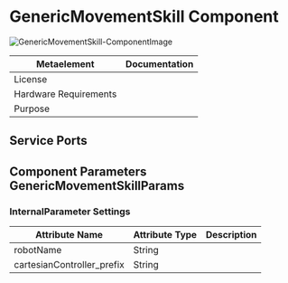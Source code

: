 <!--- This file is generated from the GenericMovementSkill.componentDocumentation model --->
<!--- do not modify this file manually as it will by automatically overwritten by the code generator, modify the model instead and re-generate this file --->

# GenericMovementSkill Component

![GenericMovementSkill-ComponentImage](https://github.com/Servicerobotics-Ulm/ComponentRepository/blob/master/GenericMovementSkill/model/GenericMovementSkillComponentDefinition.jpg)


| Metaelement | Documentation |
|-------------|---------------|
| License |  |
| Hardware Requirements |  |
| Purpose |  |



## Service Ports


## Component Parameters GenericMovementSkillParams

### InternalParameter Settings

| Attribute Name | Attribute Type | Description |
|----------------|----------------|-------------|
| robotName | String |  |
| cartesianController_prefix | String |  |

